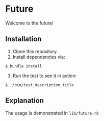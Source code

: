 # Future

Welcome to the future!

## Installation

1. Clone this repository.
2. Install dependencies via:
```shell
$ bundle install
```
    
3. Run the test to see it in action:
```shell
$ ./bin/test_description_title
```
   
## Explanation

The usage is demonstrated in `lib/future.rb`
